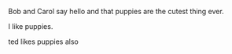 
Bob and Carol say hello and that puppies are the cutest thing ever. 

I like puppies.


ted likes puppies also
